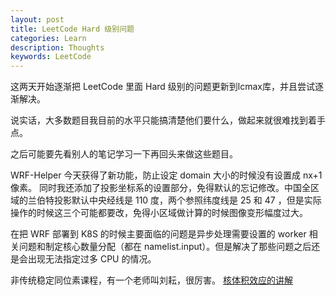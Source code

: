 ```yaml
---
layout: post
title: LeetCode Hard 级别问题
categories: Learn
description: Thoughts
keywords: LeetCode
---
```


这两天开始逐渐把 LeetCode 里面 Hard 级别的问题更新到lcmax库，并且尝试逐渐解决。

说实话，大多数题目我目前的水平只能搞清楚他们要什么，做起来就很难找到着手点。

之后可能要先看别人的笔记学习一下再回头来做这些题目。

WRF-Helper 今天获得了新功能，防止设定 domain 大小的时候没有设置成 nx+1 像素。
同时我还添加了投影坐标系的设置部分，免得默认的忘记修改。中国全区域的兰伯特投影默认中央经线是 110 度，两个参照纬度线是 25 和 47 ，但是实际操作的时候这三个可能都要改，免得小区域做计算的时候图像变形幅度过大。

在把 WRF 部署到 K8S 的时候主要面临的问题是异步处理需要设置的 worker 相关问题和制定核心数量分配（都在 namelist.input）。但是解决了那些问题之后还是会出现无法指定过多 CPU 的情况。

非传统稳定同位素课程，有一个老师叫刘耘，很厉害。
[核体积效应的讲解](https://www.bilibili.com/video/BV1ni4y1M7uv)

